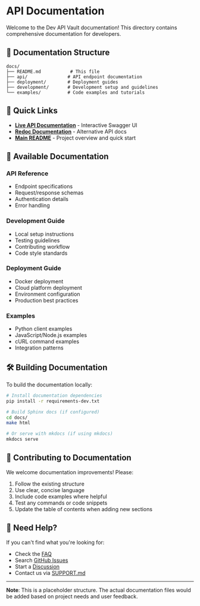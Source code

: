 # API Documentation

Welcome to the Dev API Vault documentation! This directory contains comprehensive documentation for developers.

## 📁 Documentation Structure

```
docs/
├── README.md           # This file
├── api/               # API endpoint documentation
├── deployment/        # Deployment guides
├── development/       # Development setup and guidelines
└── examples/          # Code examples and tutorials
```

## 🚀 Quick Links

- **[Live API Documentation](https://dev-utility-api-vault.onrender.com/docs)** - Interactive Swagger UI
- **[Redoc Documentation](https://dev-utility-api-vault.onrender.com/redoc)** - Alternative API docs
- **[Main README](../README.md)** - Project overview and quick start

## 📖 Available Documentation

### API Reference
- Endpoint specifications
- Request/response schemas
- Authentication details
- Error handling

### Development Guide
- Local setup instructions
- Testing guidelines
- Contributing workflow
- Code style standards

### Deployment Guide
- Docker deployment
- Cloud platform deployment
- Environment configuration
- Production best practices

### Examples
- Python client examples
- JavaScript/Node.js examples
- cURL command examples
- Integration patterns

## 🛠️ Building Documentation

To build the documentation locally:

```bash
# Install documentation dependencies
pip install -r requirements-dev.txt

# Build Sphinx docs (if configured)
cd docs/
make html

# Or serve with mkdocs (if using mkdocs)
mkdocs serve
```

## 📝 Contributing to Documentation

We welcome documentation improvements! Please:

1. Follow the existing structure
2. Use clear, concise language
3. Include code examples where helpful
4. Test any commands or code snippets
5. Update the table of contents when adding new sections

## 📧 Need Help?

If you can't find what you're looking for:

- Check the [FAQ](../SUPPORT.md)
- Search [GitHub Issues](https://github.com/KrunalValvi/Dev_Api_Vault/issues)
- Start a [Discussion](https://github.com/KrunalValvi/Dev_Api_Vault/discussions)
- Contact us via [SUPPORT.md](../SUPPORT.md)

---

**Note**: This is a placeholder structure. The actual documentation files would be added based on project needs and user feedback.